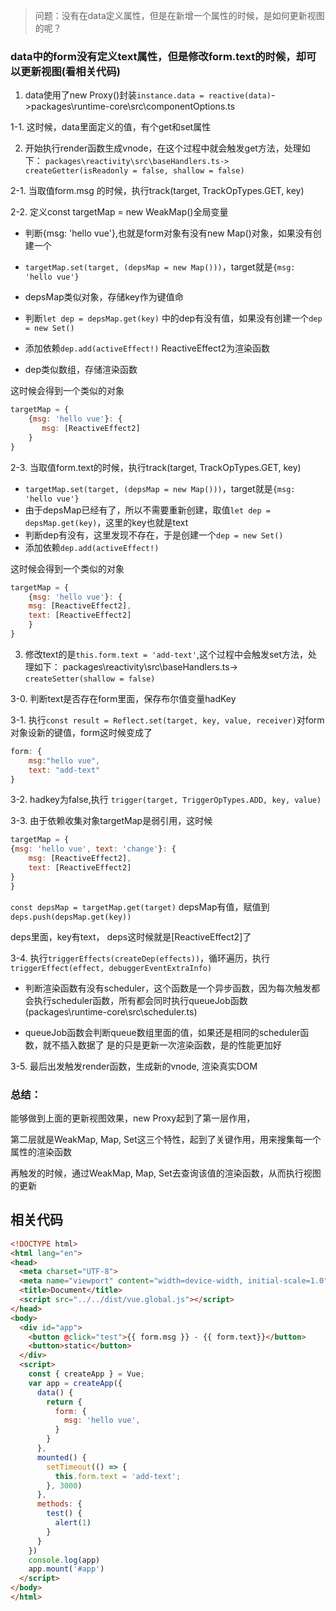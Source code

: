 > 问题：没有在data定义属性，但是在新增一个属性的时候，是如何更新视图的呢？

### data中的form没有定义text属性，但是修改form.text的时候，却可以更新视图(看相关代码)

1. data使用了new Proxy()封装`instance.data = reactive(data)`->packages\runtime-core\src\componentOptions.ts

1-1. 这时候，data里面定义的值，有个get和set属性

2. 开始执行render函数生成vnode，在这个过程中就会触发get方法，处理如下：
    `packages\reactivity\src\baseHandlers.ts-> createGetter(isReadonly = false, shallow = false)`

2-1. 当取值form.msg 的时候，执行track(target, TrackOpTypes.GET, key)

2-2. 定义const targetMap = new WeakMap()全局变量

- 判断{msg: 'hello vue'},也就是form对象有没有new Map()对象，如果没有创建一个

- `targetMap.set(target, (depsMap = new Map()))`，target就是`{msg: 'hello vue'}`

- depsMap类似对象，存储key作为键值命

- 判断`let dep = depsMap.get(key)` 中的dep有没有值，如果没有创建一个`dep = new Set()`

- 添加依赖`dep.add(activeEffect!)` ReactiveEffect2为渲染函数

-  dep类似数组，存储渲染函数

这时候会得到一个类似的对象
```js
targetMap = {
    {msg: 'hello vue'}: {
       msg: [ReactiveEffect2]
    }
}
```

2-3. 当取值form.text的时候，执行track(target, TrackOpTypes.GET, key)

- `targetMap.set(target, (depsMap = new Map()))`，target就是`{msg: 'hello vue'}`
- 由于depsMap已经有了，所以不需要重新创建，取值`let dep = depsMap.get(key)`，这里的key也就是text
- 判断dep有没有，这里发现不存在，于是创建一个`dep = new Set()`
- 添加依赖`dep.add(activeEffect!)`

这时候会得到一个类似的对象
```js
targetMap = {
    {msg: 'hello vue'}: {
    msg: [ReactiveEffect2],
    text: [ReactiveEffect2]
    }
}
```

3. 修改text的是`this.form.text = 'add-text'`,这个过程中会触发set方法，处理如下：
packages\reactivity\src\baseHandlers.ts-> `createSetter(shallow = false)`

3-0. 判断text是否存在form里面，保存布尔值变量hadKey

3-1. 执行`const result = Reflect.set(target, key, value, receiver)`对form对象设新的键值，form这时候变成了

```js
form: { 
    msg:"hello vue",
    text: "add-text"
}
```
3-2. hadkey为false,执行 `trigger(target, TriggerOpTypes.ADD, key, value)`

3-3. 由于依赖收集对象targetMap是弱引用，这时候
```js
targetMap = {
{msg: 'hello vue', text: 'change'}: {
    msg: [ReactiveEffect2],
    text: [ReactiveEffect2]
}
}
```

`const depsMap = targetMap.get(target)` depsMap有值，赋值到`deps.push(depsMap.get(key))`

deps里面，key有text， deps这时候就是[ReactiveEffect2]了

3-4. 执行`triggerEffects(createDep(effects))`，循环遍历，执行`triggerEffect(effect, debuggerEventExtraInfo)`
- 判断渲染函数有没有scheduler，这个函数是一个异步函数，因为每次触发都会执行scheduler函数，所有都会同时执行queueJob函数(packages\runtime-core\src\scheduler.ts)

- queueJob函数会判断queue数组里面的值，如果还是相同的scheduler函数，就不插入数据了
是的只是更新一次渲染函数，是的性能更加好

3-5. 最后出发触发render函数，生成新的vnode, 渲染真实DOM

### 总结：

能够做到上面的更新视图效果，new Proxy起到了第一层作用，

第二层就是WeakMap, Map, Set这三个特性，起到了关键作用，用来搜集每一个属性的渲染函数

再触发的时候，通过WeakMap, Map, Set去查询该值的渲染函数，从而执行视图的更新

## 相关代码

```html
<!DOCTYPE html>
<html lang="en">
<head>
  <meta charset="UTF-8">
  <meta name="viewport" content="width=device-width, initial-scale=1.0">
  <title>Document</title>
  <script src="../../dist/vue.global.js"></script>
</head>
<body>
  <div id="app">
    <button @click="test">{{ form.msg }} - {{ form.text}}</button>
    <button>static</button>
  </div>
  <script>
    const { createApp } = Vue;
    var app = createApp({
      data() {
        return {
          form: {
            msg: 'hello vue',
          }
        }
      },
      mounted() {
        setTimeout(() => {
          this.form.text = 'add-text';
        }, 3000)
      },
      methods: {
        test() {
          alert(1)
        }
      }
    })
    console.log(app)
    app.mount('#app')
  </script>
</body>
</html>
```







